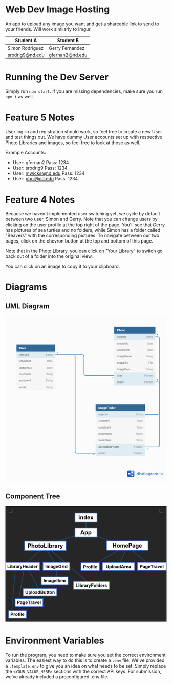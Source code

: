 # Web Dev Image Hosting
An app to upload any image you want and get a shareable link to send to your
friends. Will work similarly to Imgur.

| Student A       | Student B       |
|-----------------|-----------------|
| Simon Rodriguez | Gerry Fernandez |
| srodrig9@nd.edu | gfernan2@nd.edu |


# Running the Dev Server

Simply run `npm start`. If you are missing dependencies, make sure you run
`npm i` as well.

# Feature 5 Notes
User log-in and registration should work, so feel free to create a new User and test things out.
We have dummy User accounts set up with respective Photo Libraries and images, so feel free to look at those as well.

Example Accounts:
- User: gfernan2 Pass: 1234
- User: srodrig9 Pass: 1234
- User: mwicks@nd.edu Pass: 1234
- User: pbui@nd.edu Pass: 1234

# Feature 4 Notes
Because we haven't implemented user switching yet, we cycle by default between
two user, Simon and Gerry. Note that you can change users by clicking on the 
user profile at the top right of the page. You'll see that Gerry has pictures of
sea turtles and no folders, while Simon has a folder called "Beavers" with the
corresponding pictures. To navigate between our two pages, click on the chevron
button at the top and bottom of this page. 

Note that in the Photo Library, you can click on "Your Library" to switch go 
back out of a folder into the original view.

You can click on an image to copy it to your clipboard.

# Diagrams

## UML Diagram
![uml](docs/UML_Diagram.png)

## Component Tree
![component-tree](docs/ComponentTreeDiagram.png)

# Environment Variables
To run the program, you need to make sure you set the correct environment
variables. The easiest way to do this is to create a `.env` file. We've
provided a `.template.env` to give you an idea on what needs to be set. Simply
replace the `<YOUR_VALUE_HERE>` sections with the correct API keys. For
submission, we've already included a preconfigured .env file.
